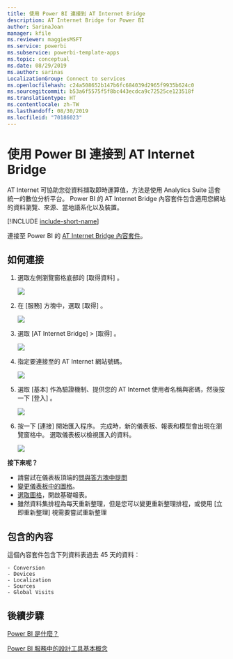 ```yaml
---
title: 使用 Power BI 連接到 AT Internet Bridge
description: AT Internet Bridge for Power BI
author: SarinaJoan
manager: kfile
ms.reviewer: maggiesMSFT
ms.service: powerbi
ms.subservice: powerbi-template-apps
ms.topic: conceptual
ms.date: 08/29/2019
ms.author: sarinas
LocalizationGroup: Connect to services
ms.openlocfilehash: c24a508652b147b6fc684039d2965f9935b624c0
ms.sourcegitcommit: b53a6f5575f5f8bc443ecdca9c72525ce123518f
ms.translationtype: HT
ms.contentlocale: zh-TW
ms.lasthandoff: 08/30/2019
ms.locfileid: "70186023"
---
```

# <a name="connect-to-at-internet-bridge-with-power-bi"></a>使用 Power BI 連接到 AT Internet Bridge
AT Internet 可協助您從資料擷取即時運算值，方法是使用 Analytics Suite 這套統一的數位分析平台。 Power BI 的 AT Internet Bridge 內容套件包含適用您網站的資料瀏覽、來源、當地語系化以及裝置。

[!INCLUDE [include-short-name](./includes/service-deprecate-content-packs.md)]

連接至 Power BI 的 [AT Internet Bridge 內容套件](https://app.powerbi.com/getdata/services/at-internet-bridge)。

## <a name="how-to-connect"></a>如何連接
1. 選取左側瀏覽窗格底部的 [取得資料]  。
   
   ![](media/service-connect-to-at-internet/pbi_getdata.png) 
2. 在 [服務]  方塊中，選取 [取得]  。
   
   ![](media/service-connect-to-at-internet/pbi_getservices.png) 
3. 選取 [AT Internet Bridge]  \> [取得]  。
   
   ![](media/service-connect-to-at-internet/atinternet.png)
4. 指定要連接至的 AT Internet 網站號碼。
   
   ![](media/service-connect-to-at-internet/params.png)
5. 選取 [基本]  作為驗證機制、提供您的 AT Internet 使用者名稱與密碼，然後按一下 [登入]  。
   
   ![](media/service-connect-to-at-internet/creds.png)
6. 按一下 [連接]  開始匯入程序。 完成時，新的儀表板、報表和模型會出現在瀏覽窗格中。 選取儀表板以檢視匯入的資料。
   
    ![](media/service-connect-to-at-internet/atinternet.png)

**接下來呢？**

* 請嘗試在儀表板頂端的[問與答方塊中提問](consumer/end-user-q-and-a.md)
* [變更儀表板中的圖格](service-dashboard-edit-tile.md)。
* [選取圖格](consumer/end-user-tiles.md)，開啟基礎報表。
* 雖然資料集排程為每天重新整理，但是您可以變更重新整理排程，或使用 [立即重新整理]  視需要嘗試重新整理

## <a name="whats-included"></a>包含的內容
這個內容套件包含下列資料表過去 45 天的資料︰  

    - Conversion  
    - Devices  
    - Localization  
    - Sources  
    - Global Visits  

## <a name="next-steps"></a>後續步驟
[Power BI 是什麼？](power-bi-overview.md)

[Power BI 服務中的設計工具基本概念](service-basic-concepts.md)

